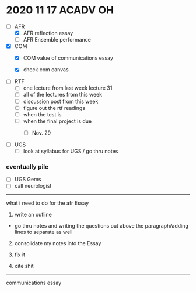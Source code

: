 <!--2020-11-17-ACADV-OH-->
# 2020 11 17 ACADV OH

- [ ] AFR
  - [x] AFR reflection essay
  - [ ] AFR Ensemble performance

- [x] COM
  - [x] COM value of communications essay
  - [x] check com canvas


- [ ] RTF
  - [ ] one lecture from last week lecture 31
  - [ ] all of the lectures from this week
  - [ ] discussion post from this week
  - [ ] figure out the rtf readings
  - [ ] when the test is
  - [ ] when the final project is due
    - [ ] Nov. 29


- [ ] UGS
  - [ ] look at syllabus for UGS / go thru notes

<!--its week 13-->

### eventually pile
- [ ] UGS Gems
- [ ] call neurologist

---

what i need to do for the afr Essay

1. write an outline
  - go thru notes and writing the questions out above the paragraph/adding lines to separate as well

2. consolidate my notes into the Essay

3. fix it

4. cite shit

---

communications essay


























<!--
Abbreviation Key
-->

